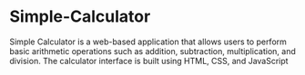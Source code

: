 # Simple-Calculator
Simple Calculator is a web-based application that allows users to perform basic arithmetic operations such as addition, subtraction, multiplication, and division. The calculator interface is built using HTML, CSS, and JavaScript
